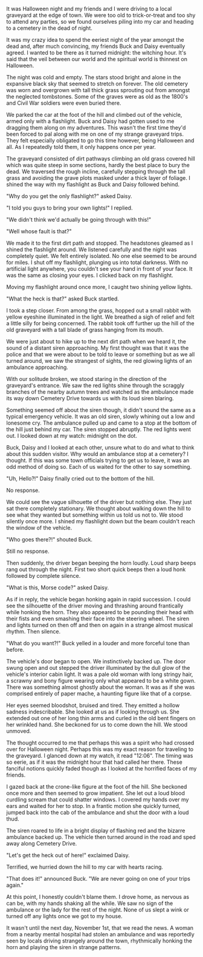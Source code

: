 It was Halloween night and my friends and I were driving to a local graveyard at the edge of town. We were too old to trick-or-treat and too shy to attend any parties, so we found ourselves piling into my car and heading to a cemetery in the dead of night.

It was my crazy idea to spend the eeriest night of the year amongst the dead and, after much convincing, my friends Buck and Daisy eventually agreed. I wanted to be there as it turned midnight: the witching hour. It's said that the veil between our world and the spiritual world is thinnest on Halloween.

The night was cold and empty. The stars stood bright and alone in the expansive black sky that seemed to stretch on forever. The old cemetery was worn and overgrown with tall thick grass sprouting out from amongst the neglected tombstones. Some of the graves were as old as the 1800's and Civil War soldiers were even buried there.

We parked the car at the foot of the hill and climbed out of the vehicle, armed only with a flashlight. Buck and Daisy had gotten used to me dragging them along on my adventures. This wasn't the first time they'd been forced to pal along with me on one of my strange graveyard trips. They felt especially obligated to go this time however, being Halloween and all. As I repeatedly told them, it only happens once per year.

The graveyard consisted of dirt pathways climbing an old grass covered hill which was quite steep in some sections, hardly the best place to bury the dead. We traversed the rough incline, carefully stepping through the tall grass and avoiding the grave plots masked under a thick layer of foliage. I shined the way with my flashlight as Buck and Daisy followed behind.

"Why do you get the only flashlight?" asked Daisy.

"I told you guys to bring your own lights!" I replied.

"We didn't think we'd actually be going through with this!"

"Well whose fault is that?"

We made it to the first dirt path and stopped. The headstones gleamed as I shined the flashlight around. We listened carefully and the night was completely quiet. We felt entirely isolated. No one else seemed to be around for miles. I shut off my flashlight, plunging us into total darkness. With no artificial light anywhere, you couldn't see your hand in front of your face. It was the same as closing your eyes. I clicked back on my flashlight.

Moving my flashlight around once more, I caught two shining yellow lights.

"What the heck is that?" asked Buck startled.

I took a step closer. From among the grass, hopped out a small rabbit with yellow eyeshine illuminated in the light. We breathed a sigh of relief and felt a little silly for being concerned. The rabbit took off further up the hill of the old graveyard with a tall blade of grass hanging from its mouth.

We were just about to hike up to the next dirt path when we heard it, the sound of a distant siren approaching. My first thought was that it was the police and that we were about to be told to leave or something but as we all turned around, we saw the strangest of sights, the red glowing lights of an ambulance approaching.

With our solitude broken, we stood staring in the direction of the graveyard's entrance. We saw the red lights shine through the scraggly branches of the nearby autumn trees and watched as the ambulance made its way down Cemetery Drive towards us with its loud siren blaring.

Something seemed off about the siren though, it didn't sound the same as a typical emergency vehicle. It was an old siren, slowly whining out a low and lonesome cry. The ambulance pulled up and came to a stop at the bottom of the hill just behind my car. The siren stopped abruptly. The red lights went out. I looked down at my watch: midnight on the dot.

Buck, Daisy and I looked at each other, unsure what to do and what to think about this sudden visitor. Why would an ambulance stop at a cemetery? I thought. If this was some town officials trying to get us to leave, it was an odd method of doing so. Each of us waited for the other to say something.

"Uh, Hello?!" Daisy finally cried out to the bottom of the hill.

No response.

We could see the vague silhouette of the driver but nothing else. They just sat there completely stationary. We thought about walking down the hill to see what they wanted but something within us told us not to. We stood silently once more. I shined my flashlight down but the beam couldn't reach the window of the vehicle.

"Who goes there?!" shouted Buck.

Still no response.

Then suddenly, the driver began beeping the horn loudly. Loud sharp beeps rang out through the night. First two short quick beeps then a loud honk followed by complete silence.

"What is this, Morse code?" asked Daisy.

As if in reply, the vehicle began honking again in rapid succession. I could see the silhouette of the driver moving and thrashing around frantically while honking the horn. They also appeared to be pounding their head with their fists and even smashing their face into the steering wheel. The siren and lights turned on then off and then on again in a strange almost musical rhythm. Then silence.

"What do you want?!" Buck yelled in a louder and more forceful tone than before.

The vehicle's door began to open. We instinctively backed up. The door swung open and out stepped the driver illuminated by the dull glow of the vehicle's interior cabin light. It was a pale old woman with long stringy hair, a scrawny and bony figure wearing only what appeared to be a white gown. There was something almost ghostly about the woman. It was as if she was comprised entirely of paper mache, a haunting figure like that of a corpse.

Her eyes seemed bloodshot, bruised and tired. They emitted a hollow sadness indescribable. She looked at us as if looking through us. She extended out one of her long thin arms and curled in the old bent fingers on her wrinkled hand. She beckoned for us to come down the hill. We stood unmoved.

The thought occurred to me that perhaps this was a spirit who had crossed over for Halloween night. Perhaps this was my exact reason for traveling to the graveyard. I glanced down at my watch, it read "12:06". The timing was so eerie, as if it was the midnight hour that had called her there. These fanciful notions quickly faded though as I looked at the horrified faces of my friends.

I gazed back at the crone-like figure at the foot of the hill. She beckoned once more and then seemed to grow impatient. She let out a loud blood curdling scream that could shatter windows. I covered my hands over my ears and waited for her to stop. In a frantic motion she quickly turned, jumped back into the cab of the ambulance and shut the door with a loud thud.

The siren roared to life in a bright display of flashing red and the bizarre ambulance backed up. The vehicle then turned around in the road and sped away along Cemetery Drive.

"Let's get the heck out of here!" exclaimed Daisy.

Terrified, we hurried down the hill to my car with hearts racing.

"That does it!" announced Buck. "We are never going on one of your trips again."

At this point, I honestly couldn't blame them. I drove home, as nervous as can be, with my hands shaking all the while. We saw no sign of the ambulance or the lady for the rest of the night. None of us slept a wink or turned off any lights once we got to my house.

It wasn't until the next day, November 1st, that we read the news. A woman from a nearby mental hospital had stolen an ambulance and was reportedly seen by locals driving strangely around the town, rhythmically honking the horn and playing the siren in strange patterns.